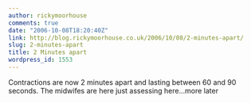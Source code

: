 ```yaml
---
author: rickymoorhouse
comments: true
date: "2006-10-08T18:20:40Z"
link: http://blog.rickymoorhouse.co.uk/2006/10/08/2-minutes-apart/
slug: 2-minutes-apart
title: 2 Minutes apart
wordpress_id: 1553
---
```


Contractions are now 2 minutes apart and lasting between 60 and 90 seconds. The midwifes are here just assessing here...more later
